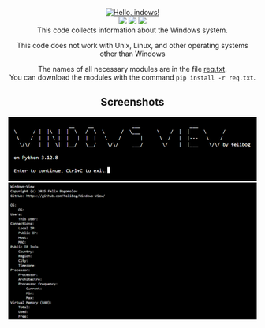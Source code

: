 <div align="center"><a href="https://git.io/typing-svg"><img src="https://readme-typing-svg.demolab.com?font=Fira+Code&size=40&duration=2500&pause=1000&color=000000&center=true&vCenter=true&width=435&lines=Hello%2C+system!;Hello%2C+Windows!;Hello%2C+network!;Hello%2C+registry!" alt="Hello, indows!" /></a></div>
<div align="center">
  <img src="https://img.shields.io/github/repo-size/FeliBog/Windows-View?style=plastic"/>
  <img src="https://img.shields.io/github/license/FeliBog/Windows-View?style=plastic"/>
  <img src="https://tokei.rs/b1/github/FeliBog/Windows-View"/>
</div>
<div align="center">This code collects information about the Windows system. 

This code does not work with Unix, Linux, and other operating systems other than Windows</div>

<div align="center">The names of all necessary modules are in the file <a href = "https://github.com/FeliBog/Windows-View/blob/main/req.txt">req.txt</a>.</div>
<div align="center">You can download the modules with the command <code>pip install -r req.txt</code>.</div>

<div align="center"><h2>Screenshots</h2></div>

<img src="https://raw.githubusercontent.com/FeliBog/FeliBog/refs/heads/main/images/win-view1.png"></img>
<img src="https://raw.githubusercontent.com/FeliBog/FeliBog/refs/heads/main/images/win-view2.png"></img>
